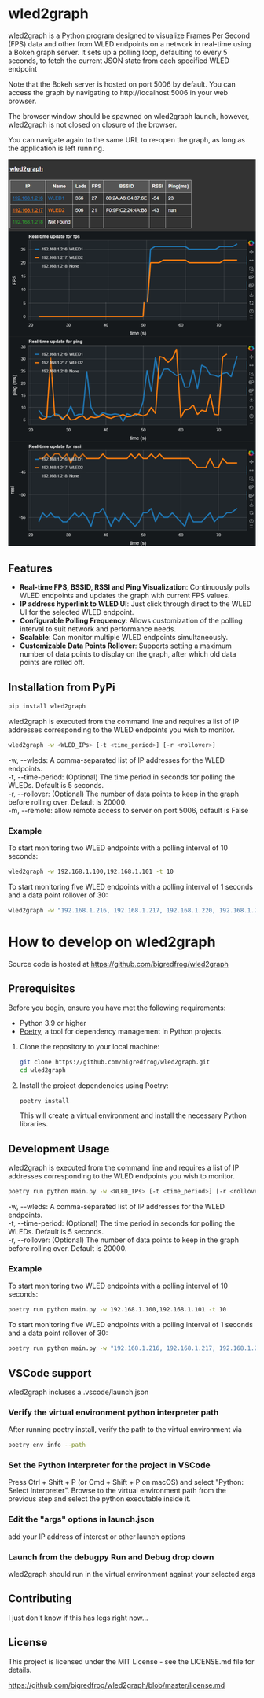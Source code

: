 # wled2graph

wled2graph is a Python program designed to visualize Frames Per Second (FPS) data and other from WLED endpoints on a network in real-time using a Bokeh graph server. It sets up a polling loop, defaulting to every 5 seconds, to fetch the current JSON state from each specified WLED endpoint

Note that the Bokeh server is hosted on port 5006 by default. You can access the graph by navigating to http://localhost:5006 in your web browser.

The browser window should be spawned on wled2graph launch, however, wled2graph is not closed on closure of the browser.

You can navigate again to the same URL to re-open the graph, as long as the application is left running.

![wled2graph screenshot](https://raw.githubusercontent.com/bigredfrog/wled2graph/master/wled2graph.png)

## Features

- **Real-time FPS, BSSID, RSSI and Ping Visualization**: Continuously polls WLED endpoints and updates the graph with current FPS values.
- **IP address hyperlink to WLED UI**: Just click through direct to the WLED UI for the selected WLED endpoint.
- **Configurable Polling Frequency**: Allows customization of the polling interval to suit network and performance needs.
- **Scalable**: Can monitor multiple WLED endpoints simultaneously.
- **Customizable Data Points Rollover**: Supports setting a maximum number of data points to display on the graph, after which old data points are rolled off.


## Installation from PyPi

```bash
pip install wled2graph
```

wled2graph is executed from the command line and requires a list of IP addresses corresponding to the WLED endpoints you wish to monitor.

```bash
wled2graph -w <WLED_IPs> [-t <time_period>] [-r <rollover>]
```

-w, --wleds: A comma-separated list of IP addresses for the WLED endpoints.  
-t, --time-period: (Optional) The time period in seconds for polling the WLEDs. Default is 5 seconds.  
-r, --rollover: (Optional) The number of data points to keep in the graph before rolling over. Default is 20000.  
-m, --remote: allow remote access to server on port 5006, default is False  

### Example
To start monitoring two WLED endpoints with a polling interval of 10 seconds:

```bash
wled2graph -w 192.168.1.100,192.168.1.101 -t 10
```

To start monitoring five WLED endpoints with a polling interval of 1 seconds and a data point rollover of 30:

```bash
wled2graph -w "192.168.1.216, 192.168.1.217, 192.168.1.220, 192.168.1.229, 192.168.1.230" -t 1 -r 30
```

# How to develop on wled2graph

Source code is hosted at https://github.com/bigredfrog/wled2graph

## Prerequisites

Before you begin, ensure you have met the following requirements:

- Python 3.9 or higher
- [Poetry](https://python-poetry.org/docs/#installation), a tool for dependency management in Python projects.

1. Clone the repository to your local machine:

    ```bash
    git clone https://github.com/bigredfrog/wled2graph.git
    cd wled2graph
    ```

2. Install the project dependencies using Poetry:

    ```bash
    poetry install
    ```

    This will create a virtual environment and install the necessary Python libraries.

## Development Usage

wled2graph is executed from the command line and requires a list of IP addresses corresponding to the WLED endpoints you wish to monitor.

```bash
poetry run python main.py -w <WLED_IPs> [-t <time_period>] [-r <rollover>]
```

-w, --wleds: A comma-separated list of IP addresses for the WLED endpoints.  
-t, --time-period: (Optional) The time period in seconds for polling the WLEDs. Default is 5 seconds.  
-r, --rollover: (Optional) The number of data points to keep in the graph before rolling over. Default is 20000.  

### Example
To start monitoring two WLED endpoints with a polling interval of 10 seconds:

```bash
poetry run python main.py -w 192.168.1.100,192.168.1.101 -t 10
```

To start monitoring five WLED endpoints with a polling interval of 1 seconds and a data point rollover of 30:

```bash
poetry run python main.py -w "192.168.1.216, 192.168.1.217, 192.168.1.220, 192.168.1.229, 192.168.1.230" -t 1 -r 30
```

## VSCode support

wled2graph incluses a .vscode/launch.json

### Verify the virtual environment python interpreter path

After running poetry install, verify the path to the virtual environment via

```bash
poetry env info --path
```

### Set the Python Interpreter for the project in VSCode

Press Ctrl + Shift + P (or Cmd + Shift + P on macOS) and select "Python: Select Interpreter".
Browse to the virtual environment path from the previous step and select the python executable inside it.

### Edit the "args" options in launch.json

add your IP address of interest or other launch options

### Launch from the debugpy Run and Debug drop down

wled2graph should run in the virtual environment against your selected args

## Contributing
I just don't know if this has legs right now...

## License
This project is licensed under the MIT License - see the LICENSE.md file for details.

https://github.com/bigredfrog/wled2graph/blob/master/license.md
